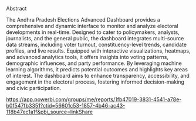 Abstract

The Andhra Pradesh Elections Advanced Dashboard provides a comprehensive and dynamic interface to monitor and analyze electoral developments in real-time. Designed to cater to policymakers, analysts, journalists, and the general public, the dashboard integrates multi-source data streams, including voter turnout, constituency-level trends, candidate profiles, and live results. Equipped with interactive visualizations, heatmaps, and advanced analytics tools, it offers insights into voting patterns, demographic influences, and party performance. By leveraging machine learning algorithms, it predicts potential outcomes and highlights key areas of interest. The dashboard aims to enhance transparency, accessibility, and engagement in the electoral process, fostering informed decision-making and civic participation.


https://app.powerbi.com/groups/me/reports/1fb47019-3831-4541-a78e-b0f547fb3351?ctid=56601c53-1857-4b46-ac43-118b47ec1a1f&pbi_source=linkShare
